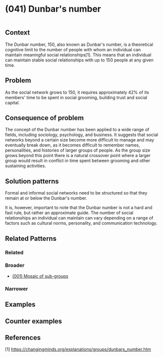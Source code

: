 # (041) Dunbar's number

<image>

## Context

The Dunbar number, 150, also known as Dunbar's number, is a theoretical cognitive limit to the number of people with whom an individual can maintain meaningful social relationships[1]. This means that an individual can maintain stable social relationships with up to 150 people at any given time.

## Problem

As the social network grows to 150, it requires approximately 42% of its members' time to be spent in social grooming, building trust and social capital. 

## Consequence of problem

The concept of the Dunbar number has been applied to a wide range of fields, including sociology, psychology, and business. It suggests that social networks beyond a certain size become more difficult to manage and may eventually break down, as it becomes difficult to remember names, personalities, and histories of larger groups of people.  As the group size grows beyond this point there is a natural crossover point where a larger group would result in conflict in time spent between grooming and other sustaining activities.

## Solution patterns

Formal and informal social networks need to be structured so that they remain at or below the Dunbar's number.

It is, however, important to note that the Dunbar number is not a hard and fast rule, but rather an approximate guide. The number of social relationships an individual can maintain can vary depending on a range of factors such as cultural norms, personality, and communication technology.

## Related Patterns

### Related

### Broader

* [(001) Mosaic of sub-groups](../(001)%20Mosaic%20of%20sub-groups/README.md)

### Narrower


## Examples

<links to examples>

## Counter examples

<links to counter-examples>

## References

[1] https://changingminds.org/explanations/groups/dunbars_number.htm
